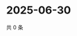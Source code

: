 # 2025-06-30

共 0 条

<!-- BEGIN ZHIHUQUESTIONS -->
<!-- 最后更新时间 Mon Jun 30 2025 22:11:58 GMT+0800 (China Standard Time) -->

<!-- END ZHIHUQUESTIONS -->
